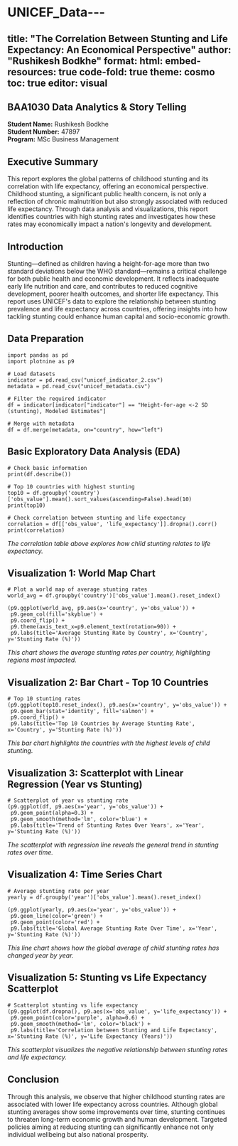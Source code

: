 # UNICEF_Data---
title: "The Correlation Between Stunting and Life Expectancy: An Economical Perspective"
author: "Rushikesh Bodkhe"
format:
  html:
    embed-resources: true
    code-fold: true
    theme: cosmo
    toc: true
editor: visual
---

## BAA1030 Data Analytics & Story Telling

**Student Name:** Rushikesh Bodkhe  
**Student Number:** 47897  
**Program:** MSc Business Management

## Executive Summary

This report explores the global patterns of childhood stunting and its correlation with life expectancy, offering an economical perspective. Childhood stunting, a significant public health concern, is not only a reflection of chronic malnutrition but also strongly associated with reduced life expectancy. Through data analysis and visualizations, this report identifies countries with high stunting rates and investigates how these rates may economically impact a nation's longevity and development.

## Introduction

Stunting—defined as children having a height-for-age more than two standard deviations below the WHO standard—remains a critical challenge for both public health and economic development. It reflects inadequate early life nutrition and care, and contributes to reduced cognitive development, poorer health outcomes, and shorter life expectancy. This report uses UNICEF's data to explore the relationship between stunting prevalence and life expectancy across countries, offering insights into how tackling stunting could enhance human capital and socio-economic growth.

## Data Preparation

```{python}
import pandas as pd
import plotnine as p9

# Load datasets
indicator = pd.read_csv("unicef_indicator_2.csv")
metadata = pd.read_csv("unicef_metadata.csv")

# Filter the required indicator
df = indicator[indicator["indicator"] == "Height-for-age <-2 SD (stunting), Modeled Estimates"]

# Merge with metadata
df = df.merge(metadata, on="country", how="left")
```

## Basic Exploratory Data Analysis (EDA)

```{python}
# Check basic information
print(df.describe())

# Top 10 countries with highest stunting
top10 = df.groupby('country')['obs_value'].mean().sort_values(ascending=False).head(10)
print(top10)

# Check correlation between stunting and life expectancy
correlation = df[['obs_value', 'life_expectancy']].dropna().corr()
print(correlation)
```

*The correlation table above explores how child stunting relates to life expectancy.*

## Visualization 1: World Map Chart

```{python}
# Plot a world map of average stunting rates
world_avg = df.groupby('country')['obs_value'].mean().reset_index()

(p9.ggplot(world_avg, p9.aes(x='country', y='obs_value')) +
 p9.geom_col(fill='skyblue') +
 p9.coord_flip() +
 p9.theme(axis_text_x=p9.element_text(rotation=90)) +
 p9.labs(title='Average Stunting Rate by Country', x='Country', y='Stunting Rate (%)'))
```

*This chart shows the average stunting rates per country, highlighting regions most impacted.*

## Visualization 2: Bar Chart - Top 10 Countries

```{python}
# Top 10 stunting rates
(p9.ggplot(top10.reset_index(), p9.aes(x='country', y='obs_value')) +
 p9.geom_bar(stat='identity', fill='salmon') +
 p9.coord_flip() +
 p9.labs(title='Top 10 Countries by Average Stunting Rate', x='Country', y='Stunting Rate (%)'))
```

*This bar chart highlights the countries with the highest levels of child stunting.*

## Visualization 3: Scatterplot with Linear Regression (Year vs Stunting)

```{python}
# Scatterplot of year vs stunting rate
(p9.ggplot(df, p9.aes(x='year', y='obs_value')) +
 p9.geom_point(alpha=0.3) +
 p9.geom_smooth(method='lm', color='blue') +
 p9.labs(title='Trend of Stunting Rates Over Years', x='Year', y='Stunting Rate (%)'))
```

*The scatterplot with regression line reveals the general trend in stunting rates over time.*

## Visualization 4: Time Series Chart

```{python}
# Average stunting rate per year
yearly = df.groupby('year')['obs_value'].mean().reset_index()

(p9.ggplot(yearly, p9.aes(x='year', y='obs_value')) +
 p9.geom_line(color='green') +
 p9.geom_point(color='red') +
 p9.labs(title='Global Average Stunting Rate Over Time', x='Year', y='Stunting Rate (%)'))
```

*This line chart shows how the global average of child stunting rates has changed year by year.*

## Visualization 5: Stunting vs Life Expectancy Scatterplot

```{python}
# Scatterplot stunting vs life expectancy
(p9.ggplot(df.dropna(), p9.aes(x='obs_value', y='life_expectancy')) +
 p9.geom_point(color='purple', alpha=0.6) +
 p9.geom_smooth(method='lm', color='black') +
 p9.labs(title='Correlation between Stunting and Life Expectancy', x='Stunting Rate (%)', y='Life Expectancy (Years)'))
```

*This scatterplot visualizes the negative relationship between stunting rates and life expectancy.*

## Conclusion

Through this analysis, we observe that higher childhood stunting rates are associated with lower life expectancy across countries. Although global stunting averages show some improvements over time, stunting continues to threaten long-term economic growth and human development. Targeted policies aiming at reducing stunting can significantly enhance not only individual wellbeing but also national prosperity.
